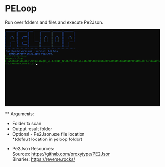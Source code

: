 # PELoop
Run over folders and files and execute Pe2Json.

![PE2Json](https://raw.githubusercontent.com/proxytype/PELoop/main/peloop1.png)


** Arguments:
- Folder to scan
- Output result folder
- Optional - Pe2Json.exe file location <br>
  *(default location in peloop folder)


* Pe2Json Resources:<br>
  Sources: https://github.com/proxytype/PE2Json<br>
  Binaries: https://reverse.rocks/

